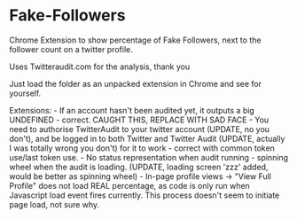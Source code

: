 Fake-Followers
==============

Chrome Extension to show percentage of Fake Followers, next to the follower count on a twitter profile.

Uses Twitteraudit.com for the analysis, thank you 	

Just load the folder as an unpacked extension in Chrome and see for yourself.

Extensions:
	- If an account hasn't been audited yet, it outputs a big UNDEFINED - correct. CAUGHT THIS, REPLACE WITH SAD FACE 
	- You need to authorise TwitterAudit to your twitter account (UPDATE, no you don't), and be logged in to both Twitter and Twitter Audit (UPDATE, actually I was totally wrong you don't) for it to work - correct with common token use/last token use.
	- No status representation when audit running - spinning wheel when the audit is loading. (UPDATE, loading screen 'zzz' added, would be better as spinning wheel)
	- In-page profile views -> "View Full Profile" does not load REAL percentage, as code is only run when Javascript load event fires currently. This process doesn't seem to initiate page load, not sure why.
